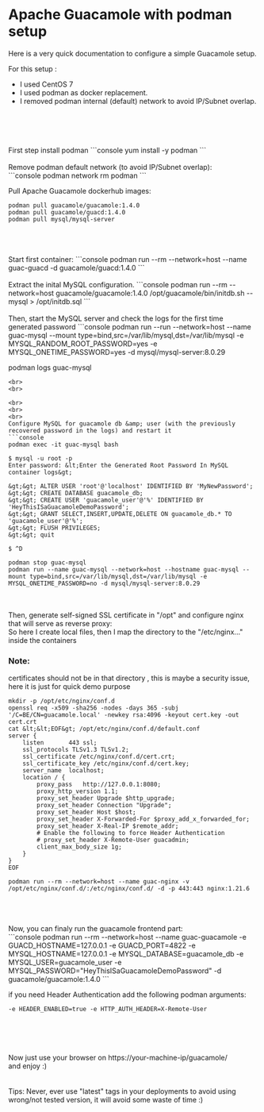 # Apache Guacamole with podman setup
Here is a very quick documentation to configure a simple Guacamole setup.<br>

For this setup :<br>
- I used CentOS 7<br>
- I used podman as docker replacement.<br>
- I removed podman internal (default) network to avoid IP/Subnet overlap.<br>
<br>
<br>

<br>
<br>
First step install podman
```console
yum install -y podman
```
<br>
<br>
Remove podman default network (to avoid IP/Subnet overlap):<br>
```console
podman network rm podman
```
<br>

Pull Apache Guacamole  dockerhub images:<br>
```console
podman pull guacamole/guacamole:1.4.0
podman pull guacamole/guacd:1.4.0
podman pull mysql/mysql-server
```
<br>
<br>
<br>
Start first container:
```console
podman run --rm --network=host --name guac-guacd  -d guacamole/guacd:1.4.0
```
<br>
<br>
Extract the inital MySQL configuration.
```console
podman run --rm --network=host guacamole/guacamole:1.4.0 /opt/guacamole/bin/initdb.sh --mysql > /opt/initdb.sql
```
<br>
<br>
Then, start the MySQL server and check the logs for the first time generated password
```console
podman run --run --network=host --name guac-mysql --mount type=bind,src=/var/lib/mysql,dst=/var/lib/mysql -e MYSQL_RANDOM_ROOT_PASSWORD=yes -e MYSQL_ONETIME_PASSWORD=yes -d mysql/mysql-server:8.0.29

podman logs guac-mysql
```
<br>
<br>

<br>
<br>
<br>
Configure MySQL for guacamole db &amp; user (with the previously recovered password in the logs) and restart it
```console
podman exec -it guac-mysql bash

$ mysql -u root -p
Enter password: &lt;Enter the Generated Root Password In MySQL container logs&gt;

&gt;&gt; ALTER USER 'root'@'localhost' IDENTIFIED BY 'MyNewPassword';
&gt;&gt; CREATE DATABASE guacamole_db;
&gt;&gt; CREATE USER 'guacamole_user'@'%' IDENTIFIED BY 'HeyThisISaGuacamoleDemoPassword';
&gt;&gt; GRANT SELECT,INSERT,UPDATE,DELETE ON guacamole_db.* TO 'guacamole_user'@'%';
&gt;&gt; FLUSH PRIVILEGES;
&gt;&gt; quit

$ ^D

podman stop guac-mysql
podman run --name guac-mysql --network=host --hostname guac-mysql --mount type=bind,src=/var/lib/mysql,dst=/var/lib/mysql -e MYSQL_ONETIME_PASSWORD=no -d mysql/mysql-server:8.0.29
```

<br>
<br>
Then, generate self-signed SSL certificate in "/opt" and configure nginx that will serve as reverse proxy:<br>
So here I create local files, then I map the directory to the "/etc/nginx..." inside the containers<br>

### Note: 
  certificates should not be in that directory , this is maybe a security issue, here it is just for quick demo purpose<br>
```console
mkdir -p /opt/etc/nginx/conf.d
openssl req -x509 -sha256 -nodes -days 365 -subj '/C=BE/CN=guacamole.local' -newkey rsa:4096 -keyout cert.key -out cert.crt
cat &lt;&lt;EOF&gt; /opt/etc/nginx/conf.d/default.conf
server {
    listen       443 ssl;
    ssl_protocols TLSv1.3 TLSv1.2;
    ssl_certificate /etc/nginx/conf.d/cert.crt;
    ssl_certificate_key /etc/nginx/conf.d/cert.key;
    server_name  localhost;
    location / {
        proxy_pass   http://127.0.0.1:8080;
        proxy_http_version 1.1;
        proxy_set_header Upgrade $http_upgrade;
        proxy_set_header Connection "Upgrade";
        proxy_set_header Host $host;
        proxy_set_header X-Forwarded-For $proxy_add_x_forwarded_for;
        proxy_set_header X-Real-IP $remote_addr;
        # Enable the following to force Header Authentication
        # proxy_set_header X-Remote-User guacadmin;
        client_max_body_size 1g;
    }
}
EOF

podman run --rm --network=host --name guac-nginx -v /opt/etc/nginx/conf.d/:/etc/nginx/conf.d/ -d -p 443:443 nginx:1.21.6
```
<br>
<br>
<br>
Now, you can finaly run the guacamole frontend part:<br>
```console
podman run --rm --network=host --name guac-guacamole -e GUACD_HOSTNAME=127.0.0.1 -e GUACD_PORT=4822 -e MYSQL_HOSTNAME=127.0.0.1 -e MYSQL_DATABASE=guacamole_db -e MYSQL_USER=guacamole_user -e MYSQL_PASSWORD="HeyThisISaGuacamoleDemoPassword" -d guacamole/guacamole:1.4.0
```


if you need Header Authentication add the following podman arguments:<br>
```console
-e HEADER_ENABLED=true -e HTTP_AUTH_HEADER=X-Remote-User
```
<br>
<br>

<br>
<br>
Now just use your browser on https://your-machine-ip/guacamole/<br>
and enjoy :)<br>
<br>
<br>
Tips: Never, ever use "latest" tags in your deployments to avoid using wrong/not tested version, it will avoid some waste of time :)
